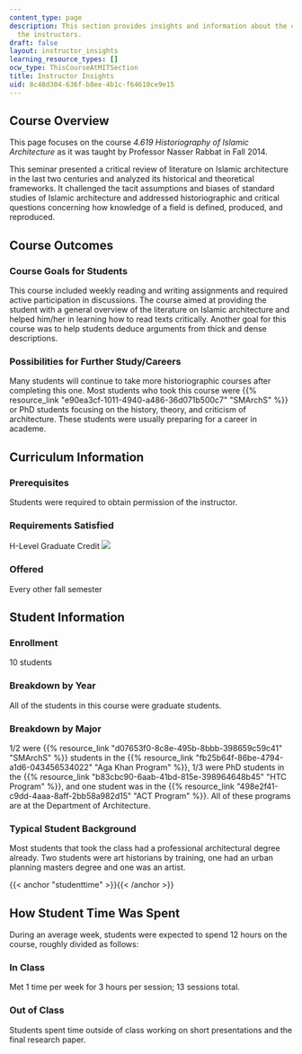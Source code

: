 ```yaml
---
content_type: page
description: This section provides insights and information about the course from
  the instructors.
draft: false
layout: instructor_insights
learning_resource_types: []
ocw_type: ThisCourseAtMITSection
title: Instructor Insights
uid: 8c48d304-636f-b8ee-4b1c-f64610ce9e15
---
```

## Course Overview

This page focuses on the course *4.619 Historiography of Islamic Architecture* as it was taught by Professor Nasser Rabbat in Fall 2014.

This seminar presented a critical review of literature on Islamic architecture in the last two centuries and analyzed its historical and theoretical frameworks. It challenged the tacit assumptions and biases of standard studies of Islamic architecture and addressed historiographic and critical questions concerning how knowledge of a field is defined, produced, and reproduced.

## Course Outcomes

### Course Goals for Students

This course included weekly reading and writing assignments and required active participation in discussions. The course aimed at providing the student with a general overview of the literature on Islamic architecture and helped him/her in learning how to read texts critically. Another goal for this course was to help students deduce arguments from thick and dense descriptions.

### Possibilities for Further Study/Careers

Many students will continue to take more historiographic courses after completing this one. Most students who took this course were {{% resource_link "e90ea3cf-1011-4940-a486-36d071b500c7" "SMArchS" %}} or PhD students focusing on the history, theory, and criticism of architecture. These students were usually preparing for a career in academe.

## Curriculum Information

### Prerequisites

Students were required to obtain permission of the instructor.

### Requirements Satisfied

H-Level Graduate Credit ![](/images/educator/icon-question-hlevel.png)

### Offered

Every other fall semester

## Student Information

### Enrollment

10 students

### Breakdown by Year

All of the students in this course were graduate students.

### Breakdown by Major

1/2 were {{% resource_link "d07653f0-8c8e-495b-8bbb-398659c59c41" "SMArchS" %}} students in the {{% resource_link "fb25b64f-86be-4794-a1d6-043456534022" "Aga Khan Program" %}}, 1/3 were PhD students in the {{% resource_link "b83cbc90-6aab-41bd-815e-398964648b45" "HTC Program" %}}, and one student was in the {{% resource_link "498e2f41-c9dd-4aaa-8aff-2bb58a982d15" "ACT Program" %}}. All of these programs are at the Department of Architecture.

### Typical Student Background

Most students that took the class had a professional architectural degree already. Two students were art historians by training, one had an urban planning masters degree and one was an artist.

{{< anchor "studenttime" >}}{{< /anchor >}}

## How Student Time Was Spent

During an average week, students were expected to spend 12 hours on the course, roughly divided as follows:

### In Class

Met 1 time per week for 3 hours per session; 13 sessions total.

### Out of Class

Students spent time outside of class working on short presentations and the final research paper.